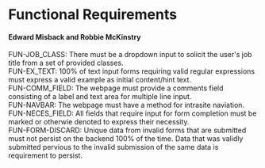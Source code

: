 # Functional Requirements
#### Edward Misback and Robbie McKinstry

FUN-JOB_CLASS: There must be a dropdown input to solicit the user's job title 
               from a set of provided classes.  
FUN-EX_TEXT: 100% of text input forms requiring valid regular expressions must 
             express a valid example as initial content/hint text.  
FUN-COMM_FIELD: The webpage must provide a comments field consisting of a label 
                and text area for multiple line input.  
FUN-NAVBAR: The webpage must have a method for intrasite naviation.  
FUN-NECES_FIELD: All fields that require input for form completion must be 
                 marked or otherwie denoted to express their necessity.  
FUN-FORM-DISCARD: Unique data from invalid forms that are submitted must not 
                  persist on the backend 100% of the time. Data that was 
                  validly submitted pervious to the invalid submission of the 
                  same data is requirement to persist.  
